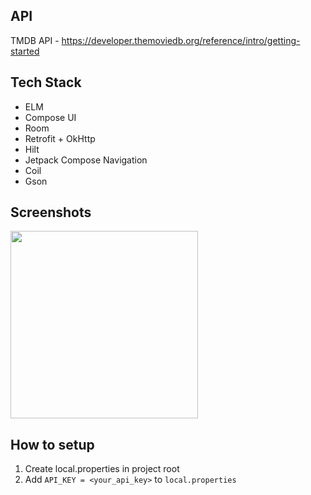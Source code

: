 ## API
TMDB API - https://developer.themoviedb.org/reference/intro/getting-started

## Tech Stack
- ELM
- Compose UI
- Room
- Retrofit + OkHttp
- Hilt
- Jetpack Compose Navigation
- Coil
- Gson

## Screenshots
<img src=https://github.com/user-attachments/assets/4be6975a-9d05-461b-ab19-66cadd2202ff width=300/>

## How to setup
1. Create local.properties in project root
2. Add `API_KEY = <your_api_key>` to `local.properties`  
